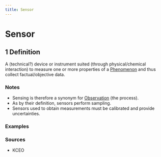 ```yaml
---
title: Sensor
---
```


# Sensor

## 1 Definition

A (technical?) device or instrument suited (through physical/chemical interaction) to measure one or more properties of a [Phenomenon](../phenomenon) and thus collect factual/objective data.

### Notes 
- Sensing is therefore a synonym for [Observation](../observation) (the process).
- As by their definition, sensors perform sampling.
- Sensors used to obtain measurements must be calibrated and provide uncertainties.

### Examples 

### Sources
- KCEO
